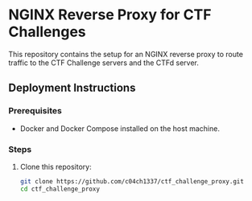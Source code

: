 # NGINX Reverse Proxy for CTF Challenges

This repository contains the setup for an NGINX reverse proxy to route traffic to the CTF Challenge servers and the CTFd server.

## Deployment Instructions

### Prerequisites
- Docker and Docker Compose installed on the host machine.

### Steps
1. Clone this repository:
   ```bash
   git clone https://github.com/c04ch1337/ctf_challenge_proxy.git
   cd ctf_challenge_proxy
